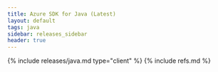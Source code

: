 ```yaml
---
title: Azure SDK for Java (Latest)
layout: default
tags: java
sidebar: releases_sidebar
header: true
---
```

{% include releases/java.md type="client" %}
{% include refs.md %}